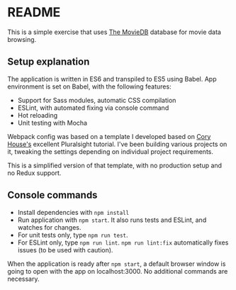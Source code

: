# README #

This is a simple exercise that uses [The MovieDB](https://www.themoviedb.org) database for movie data browsing.

## Setup explanation ##

The application is written in ES6 and transpiled to ES5 using Babel. App environment is set on Babel, with the following features:
* Support for Sass modules, automatic CSS compilation
* ESLint, with automated fixing via console command
* Hot reloading
* Unit testing with Mocha

Webpack config was based on a template I developed based on [Cory House's](https://github.com/coryhouse) excellent Pluralsight tutorial. I've been building various projects on it, tweaking the settings depending on individual project requirements.

This is a simplified version of that template, with no production setup and no Redux support.

## Console commands ##

* Install dependencies with `npm install`
* Run application with `npm start`. It also runs tests and ESLint, and watches for changes.
* For unit tests only, type `npm run test`.
* For ESLint only, type `npm run lint`. `npm run lint:fix` automatically fixes issues (to be used with caution).

When the application is ready after `npm start`, a default browser window is going to open with the app on localhost:3000. No additional commands are necessary.
